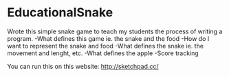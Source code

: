 # EducationalSnake

Wrote this simple snake game to teach my students the process of writing a program.
-What defines this game ie. the snake and the food
-How do I want to represent the snake and food
-What defines the snake ie. the movement and lenght, etc.
-What defines the apple
-Score tracking

You can run this on this website:
http://sketchpad.cc/
